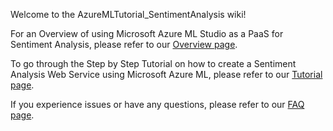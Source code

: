 Welcome to the AzureMLTutorial_SentimentAnalysis wiki!

For an Overview of using Microsoft Azure ML Studio as a PaaS for Sentiment Analysis, please refer to our [Overview page](https://github.com/cShellinc/AzureMLTutorial_SentimentAnalysis/wiki/Overview-of-Microsoft-Azure-ML-Studio-for-Sentiment-Analysis).

To go through the Step by Step Tutorial on how to create a Sentiment Analysis Web Service using Microsoft Azure ML, please refer to our [Tutorial page](https://github.com/cShellinc/AzureMLTutorial_SentimentAnalysis/wiki/Microsoft-Azure-ML-Studio---Sentiment-Analysis-Tutorial).

If you experience issues or have any questions, please refer to our [FAQ page](https://github.com/cShellinc/AzureMLTutorial_SentimentAnalysis/wiki/FAQs).
